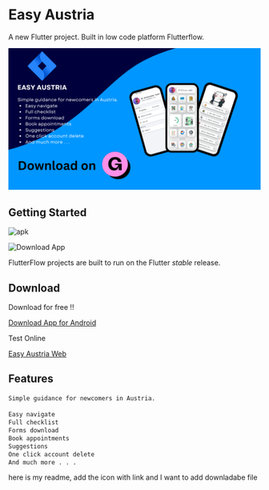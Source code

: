 # Easy Austria

A new Flutter project. Built in low code platform Flutterflow.

![alt text](<EASY AUSTRIA.png>)

## Getting Started

![apk](https://github.com/sumon-ohid/Easy-Austria/assets/117649754/b2260fe1-a890-45dc-a26e-26057985c258)

<img src="[https://github.com/sumon-ohid/Easy-Austria/assets/117649754/b2260fe1-a890-45dc-a26e-26057985c258]" alt="Download App" width="100" height="100">

FlutterFlow projects are built to run on the Flutter _stable_ release.

## Download

Download for free !!

[Download App for Android](https://shorturl.at/sMtJk)

Test Online

[Easy Austria Web](https://sumon.flutterflow.app)


## Features

```
Simple guidance for newcomers in Austria.

Easy navigate
Full checklist
Forms download
Book appointments
Suggestions
One click account delete
And much more . . . 
```
here is my readme, add the icon with link and I want to add downladabe file
